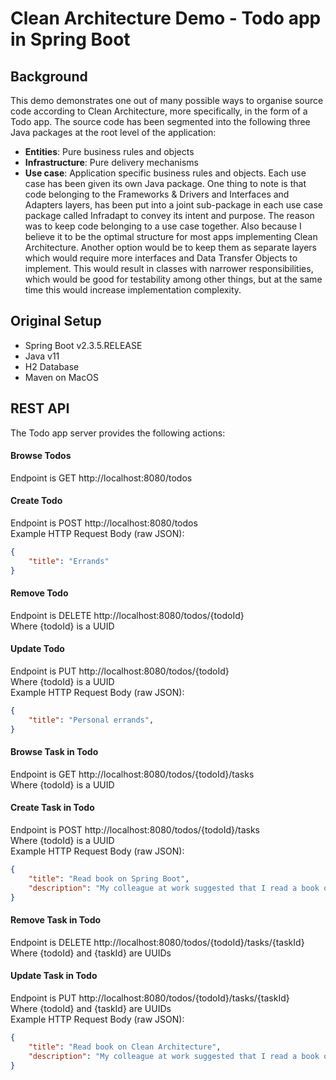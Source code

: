 # Clean Architecture Demo - Todo app in Spring Boot
## Background
This demo demonstrates one out of many possible ways to organise source code according to Clean Architecture, more specifically, in the form of a Todo app.
The source code has been segmented into the following three Java packages at the root level of the application:
* **Entities**: Pure business rules and objects
* **Infrastructure**: Pure delivery mechanisms
* **Use case**: Application specific business rules and objects. Each use case has been given its own Java package. One thing to note is that code belonging to the Frameworks & Drivers and Interfaces and Adapters layers, has been put into a joint sub-package in each use case package called Infradapt to convey its intent and purpose. The reason was to keep code belonging to a use case together. Also because I believe it to be the optimal structure for most apps implementing Clean Architecture. Another option would be to keep them as separate layers which would require more interfaces and Data Transfer Objects to implement. This would result in classes with narrower responsibilities, which would be good for testability among other things, but at the same time this would increase implementation complexity.
## Original Setup
* Spring Boot v2.3.5.RELEASE
* Java v11
* H2 Database
* Maven on MacOS
## REST API
The Todo app server provides the following actions:
#### Browse Todos
Endpoint is GET http://localhost:8080/todos
#### Create Todo
Endpoint is POST http://localhost:8080/todos\
Example HTTP Request Body (raw JSON):
```json
{
	"title": "Errands"
}
```
#### Remove Todo
Endpoint is DELETE http://localhost:8080/todos/{todoId}\
Where {todoId} is a UUID
#### Update Todo
Endpoint is PUT http://localhost:8080/todos/{todoId}\
Where {todoId} is a UUID\
Example HTTP Request Body (raw JSON):
```json
{
	"title": "Personal errands",
}
```
#### Browse Task in Todo
Endpoint is GET http://localhost:8080/todos/{todoId}/tasks\
Where {todoId} is a UUID
#### Create Task in Todo
Endpoint is POST http://localhost:8080/todos/{todoId}/tasks\
Where {todoId} is a UUID\
Example HTTP Request Body (raw JSON):
```json
{
	"title": "Read book on Spring Boot",
	"description": "My colleague at work suggested that I read a book on Spring Boot"
}
```
#### Remove Task in Todo
Endpoint is DELETE http://localhost:8080/todos/{todoId}/tasks/{taskId}\
Where {todoId} and {taskId} are UUIDs
#### Update Task in Todo
Endpoint is PUT http://localhost:8080/todos/{todoId}/tasks/{taskId}\
Where {todoId} and {taskId} are UUIDs\
Example HTTP Request Body (raw JSON):
```json
{
	"title": "Read book on Clean Architecture",
	"description": "My colleague at work suggested that I read a book on Clean Architecture"
}
```

